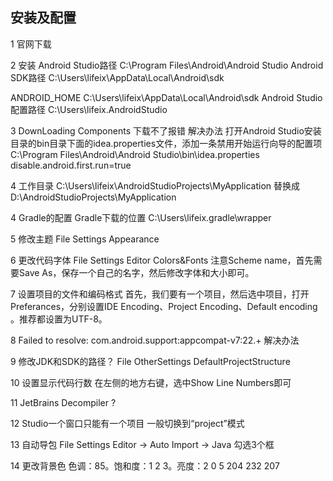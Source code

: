 ## 安装及配置
1 官网下载

2 安装
Android Studio路径 C:\Program Files\Android\Android Studio
Android SDK路径 C:\Users\lifeix\AppData\Local\Android\sdk

ANDROID_HOME C:\Users\lifeix\AppData\Local\Android\sdk
Android Studio配置路径 C:\Users\lifeix\.AndroidStudio

3 DownLoading Components
下载不了报错 
解决办法
打开Android Studio安装目录的bin目录下面的idea.properties文件，添加一条禁用开始运行向导的配置项
C:\Program Files\Android\Android Studio\bin\idea.properties
disable.android.first.run=true 

4 工作目录
C:\Users\lifeix\AndroidStudioProjects\MyApplication
替换成
D:\AndroidStudioProjects\MyApplication

4 Gradle的配置
Gradle下载的位置 C:\Users\lifeix\.gradle\wrapper

5 修改主题
File Settings Appearance

6 更改代码字体
File Settings Editor Colors&Fonts 
注意Scheme name，首先需要Save As，保存一个自己的名字，然后修改字体和大小即可。

7 设置项目的文件和编码格式
首先，我们要有一个项目，然后选中项目，打开Preferances，分别设置IDE Encoding、Project Encoding、Default encoding 。推荐都设置为UTF-8。

8 Failed to resolve: com.android.support:appcompat-v7:22.+
解决办法

9 修改JDK和SDK的路径？
File OtherSettings DefaultProjectStructure

10 设置显示代码行数
在左侧的地方右键，选中Show Line Numbers即可

11 JetBrains Decompiler
?

12 Studio一个窗口只能有一个项目 一般切换到“project”模式

13 自动导包
File Settings Editor -> Auto Import -> Java
勾选3个框

14 更改背景色
色调：85。饱和度：1 2 3。亮度：2 0 5
204 232 207








